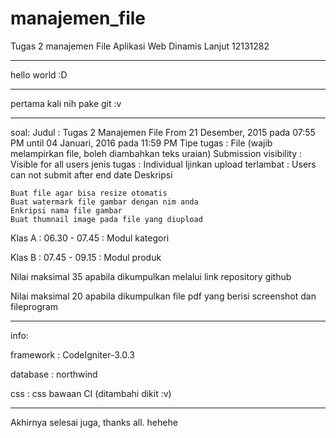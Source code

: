 # manajemen_file
Tugas 2 manajemen File Aplikasi Web Dinamis Lanjut 12131282

-----------------------------------------------------------------------------

hello world :D

-----------------------------------------------------------------------------

pertama kali nih pake git :v

-----------------------------------------------------------------------------

soal:
Judul : Tugas 2 Manajemen File
From 21 Desember, 2015 pada 07:55 PM until 04 Januari, 2016 pada 11:59 PM
Tipe tugas : File (wajib melampirkan file, boleh diambahkan teks uraian)
Submission visibility : Visible for all users
jenis tugas : Individual
Ijinkan upload terlambat : Users can not submit after end date
Deskripsi

	Buat file agar bisa resize otomatis
	Buat watermark file gambar dengan nim anda
	Enkripsi nama file gambar
	Buat thumnail image pada file yang diupload

 

Klas A : 06.30 - 07.45 : Modul kategori

Klas B : 07.45 - 09.15 : Modul produk

Nilai maksimal 35 apabila dikumpulkan melalui link repository github

Nilai maksimal 20 apabila dikumpulkan file pdf yang berisi screenshot dan fileprogram

-----------------------------------------------------------------------------

info:

framework : CodeIgniter-3.0.3

database  : northwind 

css       : css bawaan CI (ditambahi dikit :v)

-----------------------------------------------------------------------------

Akhirnya selesai juga, thanks all. hehehe
